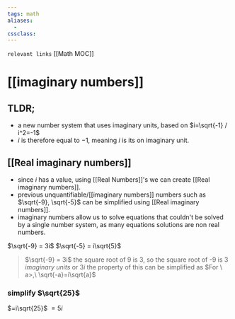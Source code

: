 ```yaml
---
tags: math
aliases: 
  - 
cssclass: 
---
```

`relevant links` [[Math MOC]]

 # [[imaginary numbers]]

## TLDR;
- a new number system that uses imaginary units, based on $i=\sqrt{-1} / i^2=-1$
- $i$ is therefore equal to $-1$, meaning $i$ is its on imaginary unit.

## [[Real imaginary numbers]]
- since $i$ has a value, using [[Real Numbers]]'s we can create [[Real imaginary numbers]].
- previous unquantifiable/[[imaginary numbers]] numbers such as $\sqrt{-9}, \sqrt{-5}$ can be simplified using [[Real imaginary numbers]].
- imaginary numbers allow us to solve equations that couldn't be solved by a single number system, as many equations solutions are non real numbers.

$\sqrt{-9} = 3i$
$\sqrt{-5} = i\sqrt{5}$

> $\sqrt{-9} = 3i$
> the square root of 9 is 3,
> so the square root of -9 is 3 *imaginary units* or $3i$
> the property of this can be simplified as 
> $For \ a>,\ \sqrt{-a}=i\sqrt{a}$

### simplify $\sqrt{25}$
$=i\sqrt{25}$
$=5i$




